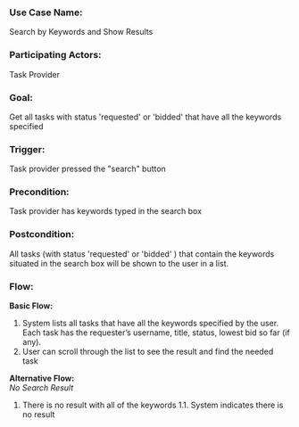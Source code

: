 
### Use Case Name: 
Search by Keywords and Show Results

### Participating Actors:
Task Provider

### Goal:
Get all tasks with status 'requested' or 'bidded' that have all the keywords specified

### Trigger:
Task provider pressed the "search" button

### Precondition:  
Task provider has keywords typed in the search box

### Postcondition:  
All tasks (with status 'requested' or 'bidded' ) that contain the keywords situated in the search box will be shown to the user in a list.

### Flow:

**Basic Flow:**
1. System lists all tasks that have all the keywords specified by the user. Each task has the requester’s username, title, status, lowest bid so far (if any).
2. User can scroll through the list to see the result and find the needed task 


**Alternative Flow:**  
*No Search Result*  
1. There is no result with all of the keywords
   1.1. System indicates there is no result

